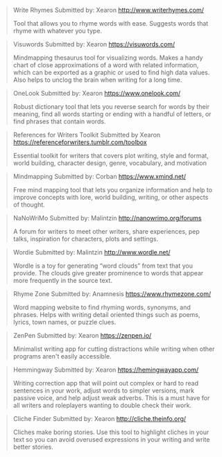 > Write Rhymes
> Submitted by: Xearon
> <http://www.writerhymes.com/>
> 
> Tool that allows you to rhyme words with ease. Suggests words that rhyme with whatever you type. 

> Visuwords
> Submitted by: Xearon
> <https://visuwords.com/>
> 
> Mindmapping thesaurus tool for visualizing words. Makes a handy chart of close approximations of a word with related information, which can be exported as a graphic or used to find high data values. Also helps to unclog the brain when writing for a long time.

> OneLook
> Submitted by: Xearon
> <https://www.onelook.com/>
> 
> Robust dictionary tool that lets you reverse search for words by their meaning, find all words starting or ending with a handful of letters, or find phrases that contain words.

> References for Writers Toolkit
> Submitted by Xearon
> <https://referenceforwriters.tumblr.com/toolbox>
> 
> Essential toolkit for writers that covers plot writing, style and format, world building, character design, genre, vocabulary, and motivation

> Mindmapping
> Submitted by: Corban 
> <https://www.xmind.net/>
> 
> Free mind mapping tool that lets you organize information and help to improve concepts with lore, world building, writing, or other aspects of thought.

> NaNoWriMo
> Submitted by: Malintzin
> <http://nanowrimo.org/forums>
> 
> A forum for writers to meet other writers, share experiences, pep talks, inspiration for characters, plots and settings.

> Wordie
> Submitted by: Malintzin
> <http://www.wordle.net/>
> 
> Wordle is a toy for generating “word clouds” from text that you provide. The clouds give greater prominence to words that appear more frequently in the source text.

> Rhyme Zone
> Submitted by: Anamnesis
> <https://www.rhymezone.com/>
> 
> Word mapping website to find rhyming words, synonyms, and phrases. Helps with writing detail oriented things such as poems, lyrics, town names, or puzzle clues. 

> ZenPen
> Submitted by: Xearon
> <https://zenpen.io/>
> 
> Minimalist writing app for cutting distractions while writing when other programs aren't easily accessible. 

> Hemmingway
> Submitted by: Xearon
> <https://hemingwayapp.com/>
> 
> Writing correction app that will point out complex or hard to read sentences in your work, adjust words to simpler versions, mark passive voice, and help adjust weak adverbs. This is a must have for all writers and roleplayers wanting to double check their work. 

> Cliche Finder
> Submitted by: Xearon
> <http://cliche.theinfo.org/>
> 
> Cliches make boring stories. Use this tool to highlight cliches in your text so you can avoid overused expressions in your writing and write better stories.
